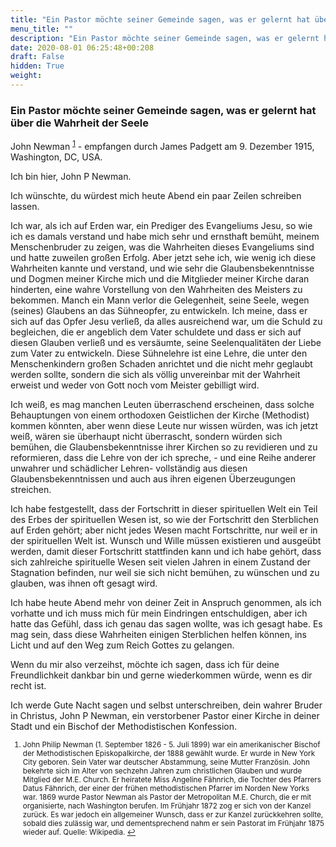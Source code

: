 ```yaml
---
title: "Ein Pastor möchte seiner Gemeinde sagen, was er gelernt hat über die Wahrheit der Seele"
menu_title: ""
description: "Ein Pastor möchte seiner Gemeinde sagen, was er gelernt hat über die Wahrheit der Seele"
date: 2020-08-01 06:25:48+00:208
draft: False
hidden: True
weight:
---
```

### Ein Pastor möchte seiner Gemeinde sagen, was er gelernt hat über die Wahrheit der Seele

John Newman <sup id="a1">[1](#f1)</sup> - empfangen durch James Padgett am 9. Dezember 1915, Washington, DC, USA.

Ich bin hier, John P Newman.

Ich wünschte, du würdest mich heute Abend ein paar Zeilen schreiben lassen.

Ich war, als ich auf Erden war, ein Prediger des Evangeliums Jesu, so wie ich es damals verstand und habe mich sehr und ernsthaft bemüht, meinem Menschenbruder zu zeigen, was die Wahrheiten dieses Evangeliums sind und hatte zuweilen großen Erfolg. Aber jetzt sehe ich, wie wenig ich diese Wahrheiten kannte und verstand, und wie sehr die Glaubensbekenntnisse und Dogmen meiner Kirche mich und die Mitglieder meiner Kirche daran hinderten, eine wahre Vorstellung von den Wahrheiten des Meisters zu bekommen. Manch ein Mann verlor die Gelegenheit, seine Seele, wegen (seines) Glaubens an das Sühneopfer, zu entwickeln. Ich meine, dass er sich auf das Opfer Jesu verließ, da alles ausreichend war, um die Schuld zu begleichen, die er angeblich dem Vater schuldete und dass er sich auf diesen Glauben verließ und es versäumte, seine Seelenqualitäten der Liebe zum Vater zu entwickeln. Diese Sühnelehre ist eine Lehre, die unter den Menschenkindern großen Schaden anrichtet und die nicht mehr geglaubt werden sollte, sondern die sich als völlig unvereinbar mit der Wahrheit erweist und weder von Gott noch vom Meister gebilligt wird.

Ich weiß, es mag manchen Leuten überraschend erscheinen, dass solche Behauptungen von einem orthodoxen Geistlichen der Kirche (Methodist) kommen könnten, aber wenn diese Leute nur wissen würden, was ich jetzt weiß, wären sie überhaupt nicht überrascht, sondern würden sich bemühen, die Glaubensbekenntnisse ihrer Kirchen so zu revidieren und zu reformieren, dass die Lehre von der ich spreche, - und eine Reihe anderer unwahrer und schädlicher Lehren- vollständig aus diesen Glaubensbekenntnissen und auch aus ihren eigenen Überzeugungen streichen.

Ich habe festgestellt, dass der Fortschritt in dieser spirituellen Welt ein Teil des Erbes der spirituellen Wesen ist, so wie der Fortschritt den Sterblichen auf Erden gehört; aber nicht jedes Wesen macht Fortschritte, nur weil er in der spirituellen Welt ist. Wunsch und Wille müssen existieren und ausgeübt werden, damit dieser Fortschritt stattfinden kann und ich habe gehört, dass sich zahlreiche spirituelle Wesen seit vielen Jahren in einem Zustand der Stagnation befinden, nur weil sie sich nicht bemühen, zu wünschen und zu glauben, was ihnen oft gesagt wird.

Ich habe heute Abend mehr von deiner Zeit in Anspruch genommen, als ich vorhatte und ich muss mich für mein Eindringen entschuldigen, aber ich hatte das Gefühl, dass ich genau das sagen wollte, was ich gesagt habe. Es mag sein, dass diese Wahrheiten einigen Sterblichen helfen können, ins Licht und auf den Weg zum Reich Gottes zu gelangen.

Wenn du mir also verzeihst, möchte ich sagen, dass ich für deine Freundlichkeit dankbar bin und gerne wiederkommen würde, wenn es dir recht ist.

Ich werde Gute Nacht sagen und selbst unterschreiben, dein wahrer Bruder in Christus, John P Newman, ein verstorbener Pastor einer Kirche in deiner Stadt und ein Bischof der Methodistischen Konfession.
<small>

1. <large id="f1"> John Philip Newman (1. September 1826 - 5. Juli 1899) war ein amerikanischer Bischof der Methodistischen Episkopalkirche, der 1888 gewählt wurde. Er wurde in New York City geboren. Sein Vater war deutscher Abstammung, seine Mutter Französin. John bekehrte sich im Alter von sechzehn Jahren zum christlichen Glauben und wurde Mitglied der M.E. Church. Er heiratete Miss Angeline Fähnrich, die Tochter des Pfarrers Datus Fähnrich, der einer der frühen methodistischen Pfarrer im Norden New Yorks war. 1869 wurde Pastor Newman als Pastor der Metropolitan M.E. Church, die er mit organisierte, nach Washington berufen. Im Frühjahr 1872 zog er sich von der Kanzel zurück. Es war jedoch ein allgemeiner Wunsch, dass er zur Kanzel zurückkehren sollte, sobald dies zulässig war, und dementsprechend nahm er sein Pastorat im Frühjahr 1875 wieder auf. Quelle: Wikipedia. [↩](#a1)
